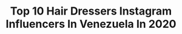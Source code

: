 ---
title: Top 10 Hair Dressers Instagram Influencers In Venezuela In 2020
description: >-
  Find top hair dressers Instagram influencers in Venezuela in 2020. Most popular hashtags: #hair #tiktok #coronavirus #haircolor.
platform: Instagram
profiles:
  - username: "gisellearteaga"
    fullname: >-
      GISELLE HAIR COLORIST🇻🇪
    location: "Venezuela"
    followers: 13427
    engagement: 749
    commentsToLikes: 0.450441
    id: ck5c6o6je5ujf0i11p3qmljok
    verified: false
    hashtags: "#hairideas, #estadosunidos, #framar, #argentina"
  - username: "trinistylist"
    fullname: >-
      Trini (juan)
    location: "Venezuela"
    followers: 16423
    engagement: 462
    commentsToLikes: 0.086549
    id: ck6tk726x44mp0j714fris3yh
    verified: false
    hashtags: "#messy, #social, #missvenezuela, #jardinlovers"
  - username: "mautips"
    fullname: >-
      Mau Bracho
    location: "Venezuela"
    followers: 75159
    engagement: 304
    commentsToLikes: 0.037588
    id: ck0vw1333rmoh0i19tz9y8x5f
    verified: false
    hashtags: "#haircare, #skincare, #stayhome, #rubiamillonaria"
  - username: "sandraitzel"
    fullname: >-
      Sandra Itzel
    location: "Venezuela"
    followers: 469631
    engagement: 238
    commentsToLikes: 0.072950
    id: ck5qc7ar0p72y0i11takxsyz3
    verified: true
    hashtags: "#eingedi, #ride, #pink, #natural"
  - username: "edduraf"
    fullname: >-
      Eduardo Mata
    location: "Venezuela"
    followers: 44512
    engagement: 543
    commentsToLikes: 0.059854
    id: ck1397mqpjxvn0i19px3eoziq
    verified: false
    hashtags: "#butterfly, #hairstyle, #video, #tiktok"
  - username: "ma.alexandra27"
    fullname: >-
      Alexandra Marulanda💋
    location: "Venezuela"
    followers: 23291
    engagement: 430
    commentsToLikes: 0.061832
    id: ck0vw2vferutr0i19ntwz1f7p
    verified: false
    hashtags: "#healthy, #unicorn, #lashes, #2019"
  - username: "gizelmobayed"
    fullname: >-
      Gizel Mobayed
    location: "Venezuela"
    followers: 122929
    engagement: 174
    commentsToLikes: 0.057299
    id: ck0ubykilfmw80i1985pxbx5b
    verified: true
    hashtags: "#amiga, #consejera, #lamejor, #martes"
  - username: "aigilgomez"
    fullname: >-
      Aigil Gomez
    location: "Venezuela"
    followers: 139979
    engagement: 439
    commentsToLikes: 0.017508
    id: ck5zzoj5qc4ne0i14jvd6em4w
    verified: false
    hashtags: "#quedateencasa, #energiapositiva, #modelbook, #showroom"
  - username: "platirosi"
    fullname: >-
      𝑹𝑶𝑺𝑰𝑹𝑬𝑬́ 𝑷𝑳𝑨𝑻𝑰𝑨𝑺 🧿✋🏻♛
    location: "Venezuela"
    followers: 400048
    engagement: 109
    commentsToLikes: 0.025590
    id: ck602zdmqk5s80i14vpe1vzou
    verified: false
    hashtags: "#hair, #bad, #mueveteencasa, #plati20"
  - username: "ireanav"
    fullname: >-
      Ireana Sanchez
    location: "Venezuela"
    followers: 4508
    engagement: 1353
    commentsToLikes: 0.073759
    id: ck5bwyy78moml0i11shkez0xl
    verified: false
    hashtags: "#ansiedad, #burgers, #tokyo, #outfit"
---